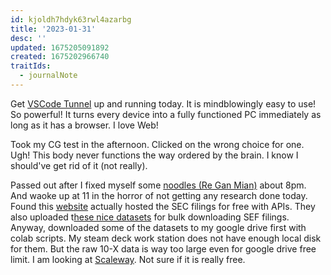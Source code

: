 ```yaml
---
id: kjoldh7hdyk63rwl4azarbg
title: '2023-01-31'
desc: ''
updated: 1675205091892
created: 1675202966740
traitIds:
  - journalNote
---
```


Get [VSCode Tunnel](https://code.visualstudio.com/docs/remote/tunnels) up and running today. It is mindblowingly easy to use! So powerful! It turns every device into a fully functioned PC immediately as long as it has a browser. I love Web!

Took my CG test in the afternoon. Clicked on the wrong choice for one. Ugh! This body never functions the way ordered by the brain. I know I should've get rid of it (not really).

Passed out after I fixed myself some [noodles (Re Gan Mian)](https://en.wikipedia.org/wiki/Hot_dry_noodles) about 8pm. And waoke up at 11 in the horror of not getting any research done today. Found this [website](https://finnhub.io/) actually hosted the SEC filings for free with APIs. They also uploaded t[hese nice datasets](https://www.kaggle.com/datasets/finnhub/sec-filings?resource=download) for bulk downloading SEF filings. Anyway, downloaded some of the datasets to my google drive first with colab scripts. My steam deck work station does not have enough local disk for them. But the raw 10-X data is way too large even for google drive free limit. I am looking at [Scaleway](https://www.scaleway.com/en/). Not sure if it is really free.



